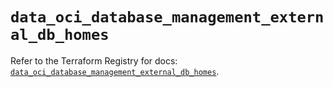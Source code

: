 # `data_oci_database_management_external_db_homes`

Refer to the Terraform Registry for docs: [`data_oci_database_management_external_db_homes`](https://registry.terraform.io/providers/oracle/oci/6.18.0/docs/data-sources/database_management_external_db_homes).

